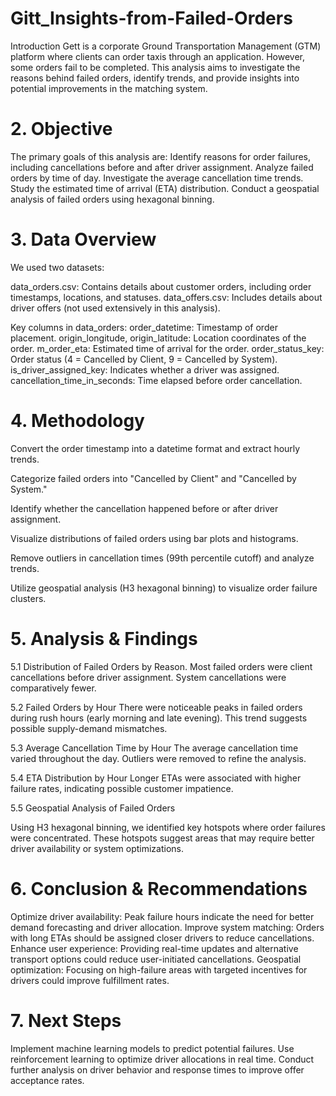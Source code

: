 # Gitt_Insights-from-Failed-Orders
 Introduction Gett is a corporate Ground Transportation Management (GTM) platform where clients can order taxis through an application. However, some orders fail to be completed. This analysis aims to investigate the reasons behind failed orders, identify trends, and provide insights into potential improvements in the matching system.
# 2. Objective
The primary goals of this analysis are:
Identify reasons for order failures, including cancellations before and after driver assignment.
Analyze failed orders by time of day.
Investigate the average cancellation time trends.
Study the estimated time of arrival (ETA) distribution.
Conduct a geospatial analysis of failed orders using hexagonal binning.

# 3. Data Overview
We used two datasets:

data_orders.csv: Contains details about customer orders, including order timestamps, locations, and statuses.
data_offers.csv: Includes details about driver offers (not used extensively in this analysis).

Key columns in data_orders:
order_datetime: Timestamp of order placement.
origin_longitude, origin_latitude: Location coordinates of the order.
m_order_eta: Estimated time of arrival for the order.
order_status_key: Order status (4 = Cancelled by Client, 9 = Cancelled by System).
is_driver_assigned_key: Indicates whether a driver was assigned.
cancellation_time_in_seconds: Time elapsed before order cancellation.

# 4. Methodology

Convert the order timestamp into a datetime format and extract hourly trends.

Categorize failed orders into "Cancelled by Client" and "Cancelled by System."

Identify whether the cancellation happened before or after driver assignment.

Visualize distributions of failed orders using bar plots and histograms.

Remove outliers in cancellation times (99th percentile cutoff) and analyze trends.

Utilize geospatial analysis (H3 hexagonal binning) to visualize order failure clusters.

# 5. Analysis & Findings

5.1 Distribution of Failed Orders by Reason. Most failed orders were client cancellations before driver assignment.
System cancellations were comparatively fewer.

5.2 Failed Orders by Hour
There were noticeable peaks in failed orders during rush hours (early morning and late evening).
This trend suggests possible supply-demand mismatches.

5.3 Average Cancellation Time by Hour
The average cancellation time varied throughout the day.
Outliers were removed to refine the analysis.

5.4 ETA Distribution by Hour
Longer ETAs were associated with higher failure rates, indicating possible customer impatience.

5.5 Geospatial Analysis of Failed Orders

Using H3 hexagonal binning, we identified key hotspots where order failures were concentrated.
These hotspots suggest areas that may require better driver availability or system optimizations.

# 6. Conclusion & Recommendations

Optimize driver availability: Peak failure hours indicate the need for better demand forecasting and driver allocation.
Improve system matching: Orders with long ETAs should be assigned closer drivers to reduce cancellations.
Enhance user experience: Providing real-time updates and alternative transport options could reduce user-initiated cancellations.
Geospatial optimization: Focusing on high-failure areas with targeted incentives for drivers could improve fulfillment rates.

# 7. Next Steps

Implement machine learning models to predict potential failures.
Use reinforcement learning to optimize driver allocations in real time.
Conduct further analysis on driver behavior and response times to improve offer acceptance rates.
